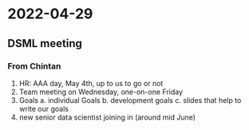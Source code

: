 # 2022-04-29

## DSML meeting

### From Chintan
1. HR: AAA day, May 4th, up to us to go or not
2. Team meeting on Wednesday, one-on-one Friday
3. Goals
    a. individual Goals
    b. development goals
    c. slides that help to write our goals
4. new senior data scientist joining in (around mid June)
